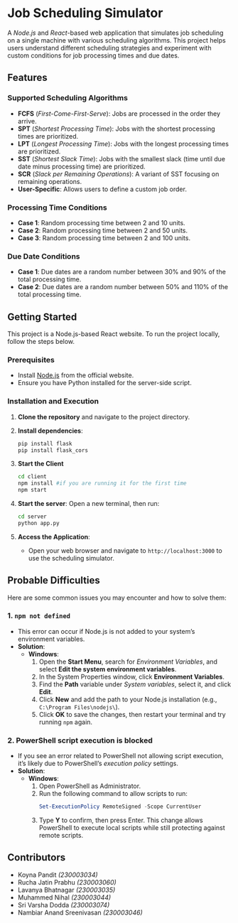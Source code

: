 # Job Scheduling Simulator

A *Node.js* and *React*-based web application that simulates job scheduling on a single machine with various scheduling algorithms. This project helps users understand different scheduling strategies and experiment with custom conditions for job processing times and due dates.

## Features

### Supported Scheduling Algorithms
- **FCFS** (*First-Come-First-Serve*): Jobs are processed in the order they arrive.
- **SPT** (*Shortest Processing Time*): Jobs with the shortest processing times are prioritized.
- **LPT** (*Longest Processing Time*): Jobs with the longest processing times are prioritized.
- **SST** (*Shortest Slack Time*): Jobs with the smallest slack (time until due date minus processing time) are prioritized.
- **SCR** (*Slack per Remaining Operations*): A variant of SST focusing on remaining operations.
- **User-Specific**: Allows users to define a custom job order.

### Processing Time Conditions
- **Case 1**: Random processing time between 2 and 10 units.
- **Case 2**: Random processing time between 2 and 50 units.
- **Case 3**: Random processing time between 2 and 100 units.

### Due Date Conditions
- **Case 1**: Due dates are a random number between 30% and 90% of the total processing time.
- **Case 2**: Due dates are a random number between 50% and 110% of the total processing time.

## Getting Started

This project is a Node.js-based React website. To run the project locally, follow the steps below.

### Prerequisites
- Install [Node.js](https://nodejs.org/) from the official website.
- Ensure you have Python installed for the server-side script.

### Installation and Execution

1. **Clone the repository** and navigate to the project directory.

2. **Install dependencies**:
    ```bash
    pip install flask
    pip install flask_cors
    ```
3. **Start the Client**
    ```bash
    cd client
    npm install #if you are running it for the first time
    npm start
    ```

4. **Start the server**:
    Open a new terminal, then run:
    ```bash
    cd server
    python app.py
    ```

5. **Access the Application**:
   - Open your web browser and navigate to `http://localhost:3000` to use the scheduling simulator.

## Probable Difficulties

Here are some common issues you may encounter and how to solve them:

### 1. `npm not defined`
   - This error can occur if Node.js is not added to your system’s environment variables.
   - **Solution**:
      - **Windows**:
         1. Open the **Start Menu**, search for *Environment Variables*, and select **Edit the system environment variables**.
         2. In the System Properties window, click **Environment Variables**.
         3. Find the **Path** variable under *System variables*, select it, and click **Edit**.
         4. Click **New** and add the path to your Node.js installation (e.g., `C:\Program Files\nodejs\`).
         5. Click **OK** to save the changes, then restart your terminal and try running `npm` again.

### 2. PowerShell script execution is blocked
   - If you see an error related to PowerShell not allowing script execution, it’s likely due to PowerShell’s *execution policy* settings.
   - **Solution**:
      - **Windows**:
         1. Open PowerShell as Administrator.
         2. Run the following command to allow scripts to run:
            ```powershell
            Set-ExecutionPolicy RemoteSigned -Scope CurrentUser
            ```
         3. Type **Y** to confirm, then press Enter. This change allows PowerShell to execute local scripts while still protecting against remote scripts.

## Contributors


- Koyna Pandit *(230003034)*
- Rucha Jatin Prabhu *(230003060)* 
- Lavanya Bhatnagar *(230003035)*
- Muhammed Nihal *(230003044)*
- Sri Varsha Dodda *(230003074)*
- Nambiar Anand Sreenivasan *(230003046)*
